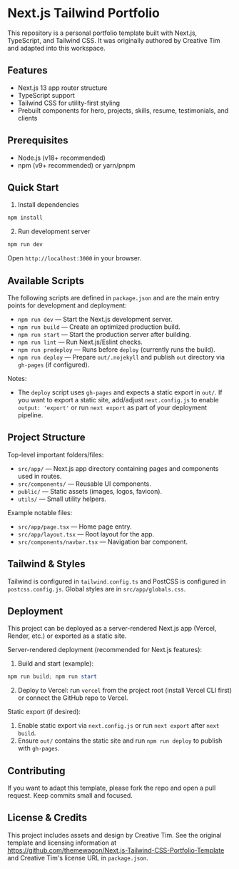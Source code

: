
# Next.js Tailwind Portfolio

This repository is a personal portfolio template built with Next.js, TypeScript, and Tailwind CSS. It was originally authored by Creative Tim and adapted into this workspace.

## Features

- Next.js 13 app router structure
- TypeScript support
- Tailwind CSS for utility-first styling
- Prebuilt components for hero, projects, skills, resume, testimonials, and clients

## Prerequisites

- Node.js (v18+ recommended)
- npm (v9+ recommended) or yarn/pnpm

## Quick Start

1. Install dependencies

```powershell
npm install
```

2. Run development server

```powershell
npm run dev
```

Open `http://localhost:3000` in your browser.

## Available Scripts

The following scripts are defined in `package.json` and are the main entry points for development and deployment:

- `npm run dev` — Start the Next.js development server.
- `npm run build` — Create an optimized production build.
- `npm run start` — Start the production server after building.
- `npm run lint` — Run Next.js/Eslint checks.
- `npm run predeploy` — Runs before `deploy` (currently runs the build).
- `npm run deploy` — Prepare `out/.nojekyll` and publish `out` directory via `gh-pages` (if configured).

Notes:
- The `deploy` script uses `gh-pages` and expects a static export in `out/`. If you want to export a static site, add/adjust `next.config.js` to enable `output: 'export'` or run `next export` as part of your deployment pipeline.

## Project Structure

Top-level important folders/files:

- `src/app/` — Next.js app directory containing pages and components used in routes.
- `src/components/` — Reusable UI components.
- `public/` — Static assets (images, logos, favicon).
- `utils/` — Small utility helpers.

Example notable files:

- `src/app/page.tsx` — Home page entry.
- `src/app/layout.tsx` — Root layout for the app.
- `src/components/navbar.tsx` — Navigation bar component.

## Tailwind & Styles

Tailwind is configured in `tailwind.config.ts` and PostCSS is configured in `postcss.config.js`. Global styles are in `src/app/globals.css`.

## Deployment

This project can be deployed as a server-rendered Next.js app (Vercel, Render, etc.) or exported as a static site.

Server-rendered deployment (recommended for Next.js features):

1. Build and start (example):

```powershell
npm run build; npm run start
```

2. Deploy to Vercel: run `vercel` from the project root (install Vercel CLI first) or connect the GitHub repo to Vercel.

Static export (if desired):

1. Enable static export via `next.config.js` or run `next export` after `next build`.
2. Ensure `out/` contains the static site and run `npm run deploy` to publish with `gh-pages`.

## Contributing

If you want to adapt this template, please fork the repo and open a pull request. Keep commits small and focused.

## License & Credits

This project includes assets and design by Creative Tim. See the original template and licensing information at https://github.com/themewagon/Next.js-Tailwind-CSS-Portfolio-Template and Creative Tim's license URL in `package.json`.


